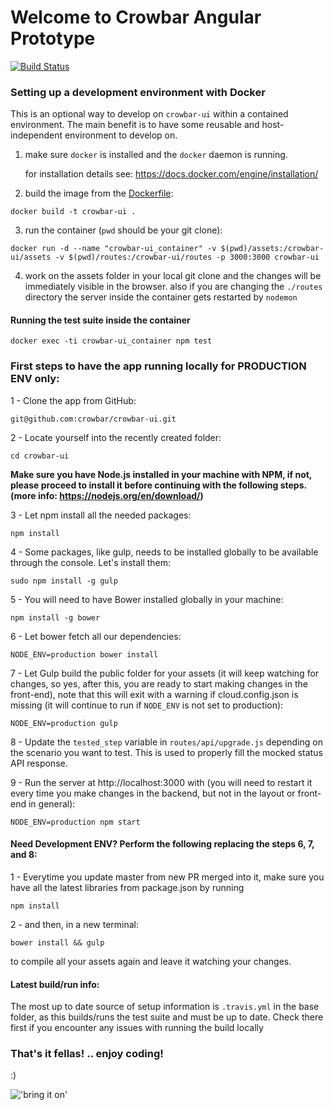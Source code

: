 # Welcome to Crowbar Angular Prototype
[![Build Status](https://travis-ci.org/crowbar/crowbar-ui.svg?branch=master)](https://travis-ci.org/crowbar/crowbar-ui)

### Setting up a development environment with Docker

This is an optional way to develop on `crowbar-ui` within a contained environment. The main benefit is to have some reusable and host-independent environment to develop on.

1. make sure `docker` is installed and the `docker` daemon is running.

   for installation details see: https://docs.docker.com/engine/installation/
2. build the image from the [Dockerfile](Dockerfile):
  ```
  docker build -t crowbar-ui .
  ```
3. run the container (`pwd` should be your git clone):
  ```
  docker run -d --name "crowbar-ui_container" -v $(pwd)/assets:/crowbar-ui/assets -v $(pwd)/routes:/crowbar-ui/routes -p 3000:3000 crowbar-ui
  ```
4. work on the assets folder in your local git clone and the changes will be immediately visible in the browser.
   also if you are changing the `./routes` directory the server inside the container gets restarted by `nodemon`

#### Running the test suite inside the container
```
docker exec -ti crowbar-ui_container npm test
```

### First steps to have the app running locally for PRODUCTION ENV only:

1 - Clone the app from GitHub:

`git@github.com:crowbar/crowbar-ui.git`

2 - Locate yourself into the recently created folder:

`cd crowbar-ui`

**Make sure you have Node.js installed in your machine with NPM, if not, please proceed to install it before continuing with the following steps. (more info: https://nodejs.org/en/download/)**

3 - Let npm install all the needed packages:

`npm install`

4 - Some packages, like gulp, needs to be installed globally to be available through the console. Let's install them:

`sudo npm install -g gulp`

5 - You will need to have Bower installed globally in your machine:

`npm install -g bower`

6 - Let bower fetch all our dependencies:

`NODE_ENV=production bower install`

7 - Let Gulp build the public folder for your assets (it will keep watching for changes, so yes, after this, you are ready to start making changes in the front-end), note that this will exit with a warning if cloud.config.json is missing (it will continue to run if `NODE_ENV` is not set to production):

`NODE_ENV=production gulp`

8 - Update the `tested_step` variable in `routes/api/upgrade.js` depending on the scenario you want to test. This is used to properly fill the mocked status API response.

9 - Run the server at http://localhost:3000 with (you will need to restart it every time you make changes in the backend, but not in the layout or front-end in general):

`NODE_ENV=production npm start`

#### Need Development ENV? Perform the following replacing the steps 6, 7, and 8:

1 - Everytime you update master from new PR merged into it, make sure you have all the latest libraries from package.json by running

`npm install`

2 - and then, in a new terminal:

`bower install && gulp`

to compile all your assets again and leave it watching your changes.

#### Latest build/run info:

The most up to date source of setup information is `.travis.yml` in the base folder, as this builds/runs the test suite and must be up to date. Check there first if you encounter any issues with running the build locally

### That's it fellas! .. enjoy coding! ###

:)

!['bring it on'](http://s2.quickmeme.com/img/0b/0bf4e6e37c1539469cf8adc3e3a63b98e3943ad3ee72bd2d9c8de9ba22eefdd2.jpg)
